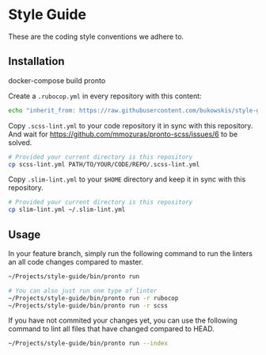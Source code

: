 # Style Guide

These are the coding style conventions we adhere to.

## Installation

docker-compose build pronto

Create a `.rubocop.yml` in every repository with this content:

```bash
echo "inherit_from: https://raw.githubusercontent.com/bukowskis/style-guide/master/rubocop.yml" > .rubocop.yml
```

Copy `.scss-lint.yml` to your code repository it in sync with this repository.
And wait for https://github.com/mmozuras/pronto-scss/issues/6 to be solved.

```bash
# Provided your current directory is this repository
cp scss-lint.yml PATH/TO/YOUR/CODE/REPO/.scss-lint.yml
```

Copy `.slim-lint.yml` to your `$HOME` directory and keep it in sync with this repository.

```bash
# Provided your current directory is this repository
cp slim-lint.yml ~/.slim-lint.yml
```

## Usage

In your feature branch, simply run the following command to run the linters an all code
changes compared to master.

```bash
~/Projects/style-guide/bin/pronto run

# You can also just run one type of linter
~/Projects/style-guide/bin/pronto run -r rubocop
~/Projects/style-guide/bin/pronto run -r scss
```

If you have not commited your changes yet, you can use the following command to lint
all files that have changed compared to HEAD.

```bash
~/Projects/style-guide/bin/pronto run --index
```
